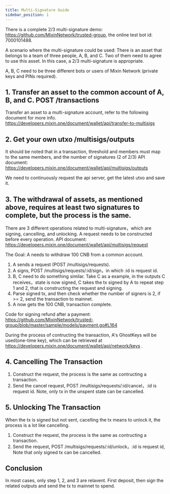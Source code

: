 ```yaml
---
title: Multi-Signature Guide
sidebar_position: 1
---
```


There is a complete 2/3 multi-signature demo: https://github.com/MixinNetwork/trusted-group, the online test bot id: 7000101488.

A scenario where the multi-signature could be used: There is an asset that belongs to a team of three people, A, B, and C. Two of them need to agree to use this asset. In this case, a 2/3 multi-signature is appropriate.

A, B, C need to be three different bots or users of Mixin Network (private keys and PINs required).

## 1. Transfer an asset to the common account of A, B, and C. POST /transactions

Transfer an asset to a multi-signature account, refer to the following document for more info.
https://developers.mixin.one/document/wallet/api/transfer-to-multisigs

## 2. Get your own utxo /multisigs/outputs

It should be noted that in a transaction, threshold and members must map to the same members, and the number of signatures (2 of 2/3)
API document: https://developers.mixin.one/document/wallet/api/multisigs/outputs

We need to continuously request the api server, get the latest utxo and save it.

## 3. The withdrawal of assets, as mentioned above, requires at least two signatures to complete, but the process is the same.

There are 3 different operations related to multi-signature，which are signing, cancelling, and unlocking. A request needs to be constructed before every operation. API document: https://developers.mixin.one/document/wallet/api/multisigs/request

The Goal: A needs to withdraw 100 CNB from a common account.

1. A sends a request (POST /multisigs/requests).
2. A signs, POST /multisigs/requests/:id/sign，in which :id is request id.
3. B, C need to do something similar. Take C as a example, in the outputs C receives，state is now signed, C takes the tx signed by A to repeat step 1 and 2, that is constructing the request and signing.
4. Parse signed tx, and then check whether the number of signers is 2, if >= 2, send the transaction to mainnet.
5. A now gets the 100 CNB, transaction complete.

Code for signing refund after a payment: https://github.com/MixinNetwork/trusted-group/blob/master/sample/models/payment.go#L164

During the process of contructing the transaction, A's GhostKeys will be used(one-time key), which can be retrieved at https://developers.mixin.one/document/wallet/api/network/keys .

## 4. Cancelling The Transaction

1. Construct the request, the process is the same as contructing a transaction.
2. Send the cancel request, POST /multisigs/requests/:id/cancel，:id is request id. Note, only tx in the unspent state can be cancelled.

## 5. Unlocking The Transaction

When the tx is signed but not sent, cacelling the tx means to unlock it, the process is a lot like cancelling.

1. Construct the request, the process is the same as contructing a transaction.
2. Send the request, POST /multisigs/requests/:id/unlock，:id is request id, Note that only signed tx can be cancelled.

## Conclusion

In most cases, only step 1, 2, and 3 are relavent. First deposit, then sign the related outputs and send the tx to mainnet to spend.
